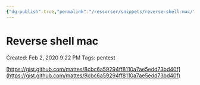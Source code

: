 ```yaml
---
{"dg-publish":true,"permalink":"/ressurser/snippets/reverse-shell-mac/"}
---
```

# Reverse shell mac

Created: Feb 2, 2020 9:22 PM
Tags: pentest

[https://gist.github.com/mattes/8cbc6a59294ff8110a7ae5edd73bd40f](https://gist.github.com/mattes/8cbc6a59294ff8110a7ae5edd73bd40f)